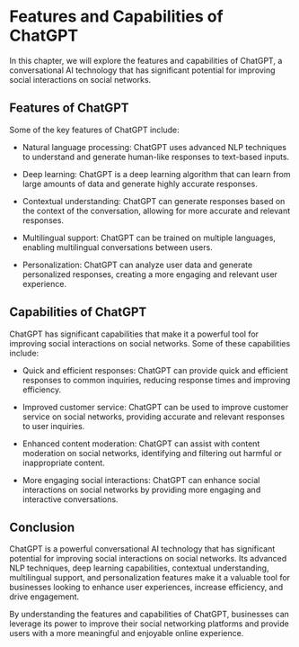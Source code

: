 Features and Capabilities of ChatGPT
======================================================================

In this chapter, we will explore the features and capabilities of ChatGPT, a conversational AI technology that has significant potential for improving social interactions on social networks.

Features of ChatGPT
-------------------

Some of the key features of ChatGPT include:

* Natural language processing: ChatGPT uses advanced NLP techniques to understand and generate human-like responses to text-based inputs.

* Deep learning: ChatGPT is a deep learning algorithm that can learn from large amounts of data and generate highly accurate responses.

* Contextual understanding: ChatGPT can generate responses based on the context of the conversation, allowing for more accurate and relevant responses.

* Multilingual support: ChatGPT can be trained on multiple languages, enabling multilingual conversations between users.

* Personalization: ChatGPT can analyze user data and generate personalized responses, creating a more engaging and relevant user experience.

Capabilities of ChatGPT
-----------------------

ChatGPT has significant capabilities that make it a powerful tool for improving social interactions on social networks. Some of these capabilities include:

* Quick and efficient responses: ChatGPT can provide quick and efficient responses to common inquiries, reducing response times and improving efficiency.

* Improved customer service: ChatGPT can be used to improve customer service on social networks, providing accurate and relevant responses to user inquiries.

* Enhanced content moderation: ChatGPT can assist with content moderation on social networks, identifying and filtering out harmful or inappropriate content.

* More engaging social interactions: ChatGPT can enhance social interactions on social networks by providing more engaging and interactive conversations.

Conclusion
----------

ChatGPT is a powerful conversational AI technology that has significant potential for improving social interactions on social networks. Its advanced NLP techniques, deep learning capabilities, contextual understanding, multilingual support, and personalization features make it a valuable tool for businesses looking to enhance user experiences, increase efficiency, and drive engagement.

By understanding the features and capabilities of ChatGPT, businesses can leverage its power to improve their social networking platforms and provide users with a more meaningful and enjoyable online experience.
